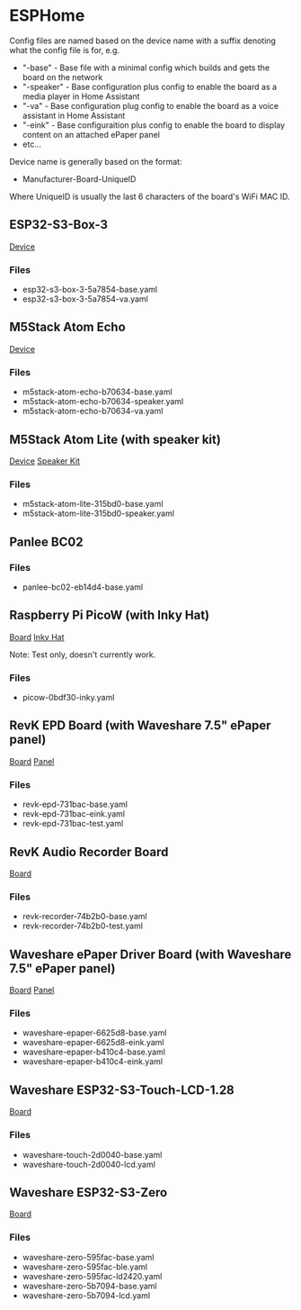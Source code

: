 # ESPHome

Config files are named based on the device name with a suffix denoting what the config file is for, e.g.
* "-base" - Base file with a minimal config which builds and gets the board on the network
* "-speaker" - Base configuration plus config to enable the board as a media player in Home Assistant
* "-va" - Base configuration plug config to enable the board as a voice assistant in Home Assistant
* "-eink" - Base configuraition plus config to enable the board to display content on an attached ePaper panel
* etc...

Device name is generally based on the format:
* Manufacturer-Board-UniqueID

Where UniqueID is usually the last 6 characters of the board's WiFi MAC ID.

## ESP32-S3-Box-3
[Device](https://www.espressif.com/en/dev-board/esp32-s3-box-3-en)

### Files
* esp32-s3-box-3-5a7854-base.yaml
* esp32-s3-box-3-5a7854-va.yaml

## M5Stack Atom Echo
[Device](https://docs.m5stack.com/en/atom/atomecho)

### Files
* m5stack-atom-echo-b70634-base.yaml
* m5stack-atom-echo-b70634-speaker.yaml
* m5stack-atom-echo-b70634-va.yaml

## M5Stack Atom Lite (with speaker kit)
[Device](https://docs.m5stack.com/en/core/ATOM%20Lite)
[Speaker Kit](https://docs.m5stack.com/en/atom/atom_spk)

### Files
* m5stack-atom-lite-315bd0-base.yaml
* m5stack-atom-lite-315bd0-speaker.yaml

## Panlee BC02
### Files
* panlee-bc02-eb14d4-base.yaml

## Raspberry Pi PicoW (with Inky Hat)
[Board](https://www.raspberrypi.com/documentation/microcontrollers/pico-series.html#picow-technical-specification)
[Inky Hat](https://shop.pimoroni.com/products/pico-inky-pack?variant=40044626051155)

Note: Test only, doesn't currently work.

### Files
* picow-0bdf30-inky.yaml

## RevK EPD Board (with Waveshare 7.5" ePaper panel)
[Board](https://openmic.revk.uk)
[Panel](https://www.waveshare.com/wiki/7.5inch_e-Paper_HAT_Manual)

### Files
* revk-epd-731bac-base.yaml
* revk-epd-731bac-eink.yaml
* revk-epd-731bac-test.yaml

## RevK Audio Recorder Board
[Board](https://epd.revk.uk)

### Files
* revk-recorder-74b2b0-base.yaml
* revk-recorder-74b2b0-test.yaml

## Waveshare ePaper Driver Board (with Waveshare 7.5" ePaper panel)
[Board](https://www.waveshare.com/wiki/E-Paper_ESP32_Driver_Board)
[Panel](https://www.waveshare.com/wiki/7.5inch_e-Paper_HAT_Manual)

### Files
* waveshare-epaper-6625d8-base.yaml
* waveshare-epaper-6625d8-eink.yaml
* waveshare-epaper-b410c4-base.yaml
* waveshare-epaper-b410c4-eink.yaml

## Waveshare ESP32-S3-Touch-LCD-1.28
[Board](https://www.waveshare.com/wiki/ESP32-S3-Touch-LCD-1.28)

### Files
* waveshare-touch-2d0040-base.yaml
* waveshare-touch-2d0040-lcd.yaml

## Waveshare ESP32-S3-Zero
[Board](https://www.waveshare.com/wiki/ESP32-S3-Zero)

### Files
* waveshare-zero-595fac-base.yaml
* waveshare-zero-595fac-ble.yaml
* waveshare-zero-595fac-ld2420.yaml
* waveshare-zero-5b7094-base.yaml
* waveshare-zero-5b7094-lcd.yaml

